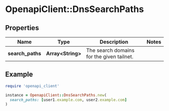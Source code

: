 # OpenapiClient::DnsSearchPaths

## Properties

| Name | Type | Description | Notes |
| ---- | ---- | ----------- | ----- |
| **search_paths** | **Array&lt;String&gt;** | The search domains for the given tailnet.  |  |

## Example

```ruby
require 'openapi_client'

instance = OpenapiClient::DnsSearchPaths.new(
  search_paths: [user1.example.com, user2.example.com]
)
```

